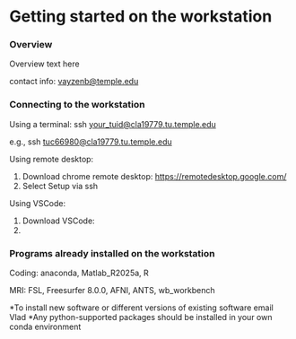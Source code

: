 # Getting started on the workstation


### Overview

Overview text here

contact info: vayzenb@temple.edu

### Connecting to the workstation

Using a terminal:
ssh your_tuid@cla19779.tu.temple.edu

e.g., ssh tuc66980@cla19779.tu.temple.edu

Using remote desktop:
1. Download chrome remote desktop: https://remotedesktop.google.com/
2. Select Setup via ssh


Using VSCode:
1. Download VSCode: 
2. 


### Programs already installed on the workstation

Coding: anaconda, Matlab_R2025a, R 

MRI: FSL, Freesurfer 8.0.0, AFNI, ANTS, wb_workbench

*To install new software or different versions of existing software email Vlad
*Any python-supported packages should be installed in your own conda environment


